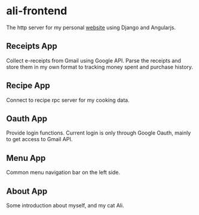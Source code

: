 # ali-frontend

The http server for my personal [website](http://datascientistali.com) using Django and Angularjs.

## Receipts App
Collect e-receipts from Gmail using Google API. Parse the receipts and store them in my own format to tracking money spent and purchase history.

## Recipe App
Connect to recipe rpc server for my cooking data.

## Oauth App
Provide login functions. Current login is only through Google Oauth, mainly to get access to Gmail API.

## Menu App
Common menu navigation bar on the left side.

## About App
Some introduction about myself, and my cat Ali.
